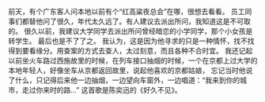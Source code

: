 前天，有个广东客人问本地以前有个“红高粱夜总会”在哪，很想去看看。
员工同事们都替他问了很久，年代太久远了。有人建议去派出所问，我知道这是不可取的。
很久以前，我建议大学同学去派出所问曾经暗恋的小学同学，那个小女孩是转学生。
最后也是不了了之。
我认为，这是因为他寻求的只是一种情怀，找不找得到要看缘分。用查案的方式去查人，太过刻意，而且各种不合时宜。
我还记起以前坐火车路过西施故里的时候，在列车接口抽烟的时候，一个在京都上过大学的本地年轻人，好像坐车从京都返回故里，说起他喜欢的京都姑娘，
忘记当时他说了什么，只记得后来他一边抽烟，一边望向车窗外，一边唱道：“我来到你的城市，走过你来时的路...”
这首歌是陈奕迅的《好久不见》。
